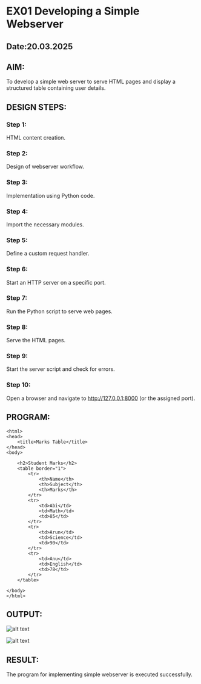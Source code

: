 # EX01 Developing a Simple Webserver
## Date:20.03.2025

## AIM:
To develop a simple web server to serve HTML pages and display a structured table containing user details.

## DESIGN STEPS:
### Step 1: 
HTML content creation.

### Step 2:
Design of webserver workflow.

### Step 3:
Implementation using Python code.

### Step 4:
Import the necessary modules.

### Step 5:
Define a custom request handler.

### Step 6:
Start an HTTP server on a specific port.

### Step 7:
Run the Python script to serve web pages.

### Step 8:
Serve the HTML pages.

### Step 9:
Start the server script and check for errors.

### Step 10:
Open a browser and navigate to http://127.0.0.1:8000 (or the assigned port).

## PROGRAM:
~~~
<html>
<head>
    <title>Marks Table</title>
</head>
<body>

    <h2>Student Marks</h2>
    <table border="1">
        <tr>
            <th>Name</th>
            <th>Subject</th>
            <th>Marks</th>
        </tr>
        <tr>
            <td>Abi</td>
            <td>Math</td>
            <td>85</td>
        </tr>
        <tr>
            <td>Arun</td>
            <td>Science</td>
            <td>90</td>
        </tr>
        <tr>
            <td>Anu</td>
            <td>English</td>
            <td>78</td>
        </tr>
    </table>

</body>
</html>
~~~

## OUTPUT:

![alt text](<../web/ex1.1 image.png>)

![alt text](<../web/ex1 image table.png>)

## RESULT:
The program for implementing simple webserver is executed successfully.

